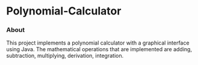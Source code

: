 # Polynomial-Calculator
### About
This project implements a polynomial calculator with a graphical interface using Java. The mathematical operations that are implemented are adding, subtraction, multiplying, derivation, integration.
